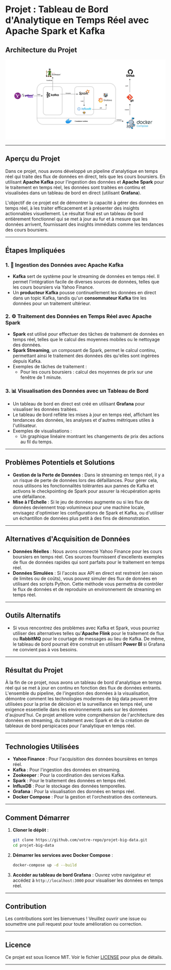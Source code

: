 # Projet : Tableau de Bord d'Analytique en Temps Réel avec Apache Spark et Kafka

## Architecture du Projet
![Architecture du Projet](architecture.jpeg)

---

## Aperçu du Projet
Dans ce projet, nous avons développé un pipeline d'analytique en temps réel qui traite des flux de données en direct, tels que les cours boursiers. En utilisant **Apache Kafka** pour l'ingestion des données et **Apache Spark** pour le traitement en temps réel, les données sont traitées en continu et visualisées dans un tableau de bord en direct (utilisant **Grafana**).

L'objectif de ce projet est de démontrer la capacité à gérer des données en temps réel, à les traiter efficacement et à présenter des insights actionnables visuellement. Le résultat final est un tableau de bord entièrement fonctionnel qui se met à jour au fur et à mesure que les données arrivent, fournissant des insights immédiats comme les tendances des cours boursiers.

---

## Étapes Impliquées

### 1. 🚀 Ingestion des Données avec Apache Kafka
- **Kafka** sert de système pour le streaming de données en temps réel. Il permet l'intégration facile de diverses sources de données, telles que les cours boursiers via Yahoo Finance.
- Un **producteur Kafka** pousse continuellement les données en direct dans un topic Kafka, tandis qu'un **consommateur Kafka** tire les données pour un traitement ultérieur.

### 2. ⚙️ Traitement des Données en Temps Réel avec Apache Spark
- **Spark** est utilisé pour effectuer des tâches de traitement de données en temps réel, telles que le calcul des moyennes mobiles ou le nettoyage des données.
- **Spark Streaming**, un composant de Spark, permet le calcul continu, permettant ainsi le traitement des données dès qu'elles sont ingérées depuis Kafka.
- Exemples de tâches de traitement :
  - Pour les cours boursiers : calcul des moyennes de prix sur une fenêtre de 1 minute.

### 3. 📊 Visualisation des Données avec un Tableau de Bord
- Un tableau de bord en direct est créé en utilisant **Grafana** pour visualiser les données traitées.
- Le tableau de bord reflète les mises à jour en temps réel, affichant les tendances des données, les analyses et d'autres métriques utiles à l'utilisateur.
- Exemples de visualisations :
  - Un graphique linéaire montrant les changements de prix des actions au fil du temps.

---

## Problèmes Potentiels et Solutions
- **Gestion de la Perte de Données** : Dans le streaming en temps réel, il y a un risque de perte de données lors des défaillances. Pour gérer cela, nous utilisons les fonctionnalités tolérantes aux pannes de Kafka et activons le checkpointing de Spark pour assurer la récupération après une défaillance.
- **Mise à l'Échelle** : Si le jeu de données augmente ou si les flux de données deviennent trop volumineux pour une machine locale, envisagez d'optimiser les configurations de Spark et Kafka, ou d'utiliser un échantillon de données plus petit à des fins de démonstration.

---

## Alternatives d'Acquisition de Données
- **Données Réelles** : Nous avons connecté Yahoo Finance pour les cours boursiers en temps réel. Ces sources fournissent d'excellents exemples de flux de données rapides qui sont parfaits pour le traitement en temps réel.
- **Données Simulées** : Si l'accès aux API en direct est restreint (en raison de limites ou de coûts), vous pouvez simuler des flux de données en utilisant des scripts Python. Cette méthode vous permettra de contrôler le flux de données et de reproduire un environnement de streaming en temps réel.

---

## Outils Alternatifs
- Si vous rencontrez des problèmes avec Kafka et Spark, vous pourriez utiliser des alternatives telles qu'**Apache Flink** pour le traitement de flux ou **RabbitMQ** pour le courtage de messages au lieu de Kafka. De même, le tableau de bord pourrait être construit en utilisant **Power BI** si Grafana ne convient pas à vos besoins.

---

## Résultat du Projet
À la fin de ce projet, nous avons un tableau de bord d'analytique en temps réel qui se met à jour en continu en fonction des flux de données entrants. L'ensemble du pipeline, de l'ingestion des données à la visualisation, démontre comment les technologies modernes de big data peuvent être utilisées pour la prise de décision et la surveillance en temps réel, une exigence essentielle dans les environnements axés sur les données d'aujourd'hui. Ce projet améliore votre compréhension de l'architecture des données en streaming, du traitement avec Spark et de la création de tableaux de bord perspicaces pour l'analytique en temps réel.

---

## Technologies Utilisées
- **Yahoo Finance** : Pour l'acquisition des données boursières en temps réel.
- **Kafka** : Pour l'ingestion des données en streaming.
- **Zookeeper** : Pour la coordination des services Kafka.
- **Spark** : Pour le traitement des données en temps réel.
- **InfluxDB** : Pour le stockage des données temporelles.
- **Grafana** : Pour la visualisation des données en temps réel.
- **Docker Compose** : Pour la gestion et l'orchestration des conteneurs.

---

## Comment Démarrer
1. **Cloner le dépôt** :
   ```bash
   git clone https://github.com/votre-repo/projet-big-data.git
   cd projet-big-data
   ```
2. **Démarrer les services avec Docker Compose** :
   ```bash
   docker-compose up -d --build
   ```
3. **Accéder au tableau de bord Grafana** :
   Ouvrez votre navigateur et accédez à `http://localhost:3000` pour visualiser les données en temps réel.

---

## Contribution
Les contributions sont les bienvenues ! Veuillez ouvrir une issue ou soumettre une pull request pour toute amélioration ou correction.

---

## Licence
Ce projet est sous licence MIT. Voir le fichier [LICENSE](LICENSE) pour plus de détails.

---

